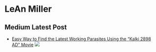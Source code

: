 # LeAn Miller
## Medium Latest Post
  - [Easy Way to Find the Latest Working Parasites Using the “Kalki 2898 AD” Movie](https://medium.com/@leanmiller/easy-way-to-find-the-latest-working-parasites-using-the-kalki-2898-ad-movie-84371a861188)
![](https://miro.medium.com/v2/resize:fit:720/format:webp/1*r7giykqoZnnKfU0lCjE9BQ.png)
